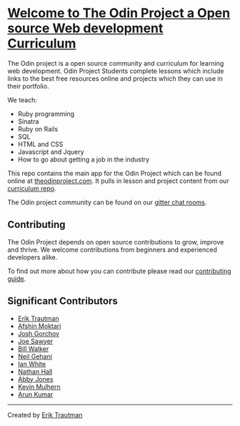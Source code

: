 # [Welcome to The Odin Project a Open source Web development Curriculum](http://theodinproject.com)
The Odin project is a open source community and curriculum for learning web development. Odin Project Students complete lessons which include links to the best free resources online and projects which they can use in their portfolio.

We teach:
* Ruby programming
* Sinatra
* Ruby on Rails
* SQL
* HTML and CSS
* Javascript and Jquery
* How to go about getting a job in the industry

This repo contains the main app for the Odin Project which can be found online at [theodinproject.com](theodinproject.com). It pulls in lesson and project content from our [curriculum repo](https://github.com/TheOdinProject/curriculum).

The Odin project community can be found on our [gitter chat rooms](https://gitter.im/TheOdinProject/theodinproject).


## Contributing
The Odin Project depends on open source contributions to grow, improve and thrive.
We welcome contributions from beginners and experienced developers alike.

To find out more about how you can contribute please read our [contributing guide](https://github.com/TheOdinProject/theodinproject/wiki/Contributing-Guide).

## Significant Contributors

* [Erik Trautman](https://github.com/eriktrautman)
* [Afshin Moktari](https://github.com/afshinator)
* [Josh Gorchov](https://github.com/gorchov)
* [Joe Sawyer](https://github.com/zkay)
* [Bill Walker](https://github.com/mach1010)
* [Neil Gehani](https://github.com/ngehani)
* [Ian White](http://github.com/Iawhite76)
* [Nathan Hall](http://github.com/dominathan)
* [Abby Jones](http://github.com/AbbyJonesDev)
* [Kevin Mulhern](https://github.com/KevinMulhern)
* [Arun Kumar](https://github.com/arun1595)

---
Created by [Erik Trautman](http://www.github.com/eriktrautman)
